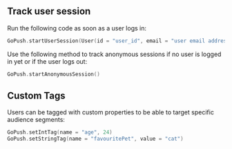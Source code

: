 ## Track user session

Run the following code as soon as a user logs in:

```kotlin
GoPush.startUserSession(User(id = "user_id", email = "user email address", phoneNumber = "user phone number"))
```

Use the following method to track anonymous sessions if no user is logged in yet or if the user logs out:

```kotlin
GoPush.startAnonymousSession()
```

## Custom Tags

Users can be tagged with custom properties to be able to target specific audience segments:

```kotlin
GoPush.setIntTag(name = "age", 24)
GoPush.setStringTag(name = "favouritePet", value = "cat")
```
